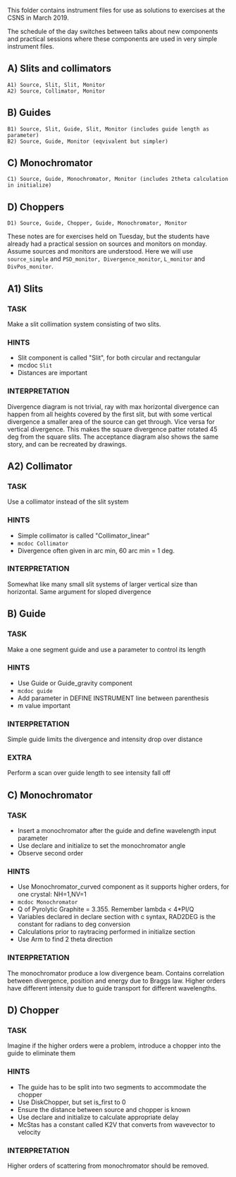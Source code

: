This folder contains instrument files for use as solutions to exercises at the CSNS in March 2019.

The schedule of the day switches between talks about new components and practical sessions where
 these components are used in very simple instrument files.

## A) Slits and collimators 
	A1) Source, Slit, Slit, Monitor
	A2) Source, Collimator, Monitor

## B) Guides
	B1) Source, Slit, Guide, Slit, Monitor (includes guide length as parameter)
	B2) Source, Guide, Monitor (eqvivalent but simpler)

## C) Monochromator
	C1) Source, Guide, Monochromator, Monitor (includes 2theta calculation in initialize)

## D) Choppers
	D1) Source, Guide, Chopper, Guide, Monochromator, Monitor

These notes are for exercises held on Tuesday, but the students have
already had a practical session on sources and monitors on
monday. Assume sources and monitors are understood. Here we will use
```source_simple``` and ```PSD_monitor, Divergence_monitor```, ```L_monitor``` and ```DivPos_monitor```.


## A1) Slits
### TASK
Make a slit collimation system consisting of two slits.

### HINTS
* Slit component is called "Slit", for both circular and rectangular
* mcdoc ```Slit```
* Distances are important

### INTERPRETATION
Divergence diagram is not trivial, ray with max horizontal divergence can happen from all heights covered by the first slit, but with some vertical divergence a smaller area of the source can get through. Vice versa for vertical divergence. This makes the square divergence patter rotated 45 deg from the square slits. The acceptance diagram also shows the same story, and can be recreated by drawings.

## A2) Collimator
### TASK
Use a collimator instead of the slit system

### HINTS
* Simple collimator is called "Collimator_linear"
* ```mcdoc Collimator```
* Divergence often given in arc min, 60 arc min = 1 deg.

### INTERPRETATION
Somewhat like many small slit systems of larger vertical size than horizontal. Same argument for sloped divergence

## B) Guide
### TASK
Make a one segment guide and use a parameter to control its length

### HINTS
* Use Guide or Guide_gravity component
* ```mcdoc guide```
* Add parameter in DEFINE INSTRUMENT line between parenthesis
* m value important

### INTERPRETATION
Simple guide limits the divergence and intensity drop over distance

### EXTRA
Perform a scan over guide length to see intensity fall off

## C) Monochromator
### TASK
* Insert a monochromator after the guide and define wavelength input parameter
* Use declare and initialize to set the monochromator angle
* Observe second order

### HINTS
* Use Monochromator_curved component as it supports higher orders, for one crystal: NH=1,NV=1
* ```mcdoc Monochromator```
* Q of Pyrolytic Graphite = 3.355. Remember lambda < 4*PI/Q
* Variables declared in declare section with c syntax, RAD2DEG is the constant for radians to deg conversion
* Calculations prior to raytracing performed in initialize section
* Use Arm to find 2 theta direction

### INTERPRETATION
The monochromator produce a low divergence beam. Contains correlation between divergence, position and energy due to Braggs law. Higher orders have different intensity due to guide transport for different wavelengths. 

## D) Chopper
### TASK
Imagine if the higher orders were a problem, introduce a chopper into the guide to eliminate them

### HINTS
* The guide has to be split into two segments to accommodate the chopper
* Use DiskChopper, but set is_first to 0
* Ensure the distance between source and chopper is known
* Use declare and initialize to calculate appropriate delay
* McStas has a constant called K2V that converts from wavevector to velocity

### INTERPRETATION
Higher orders of scattering from monochromator should be removed.


